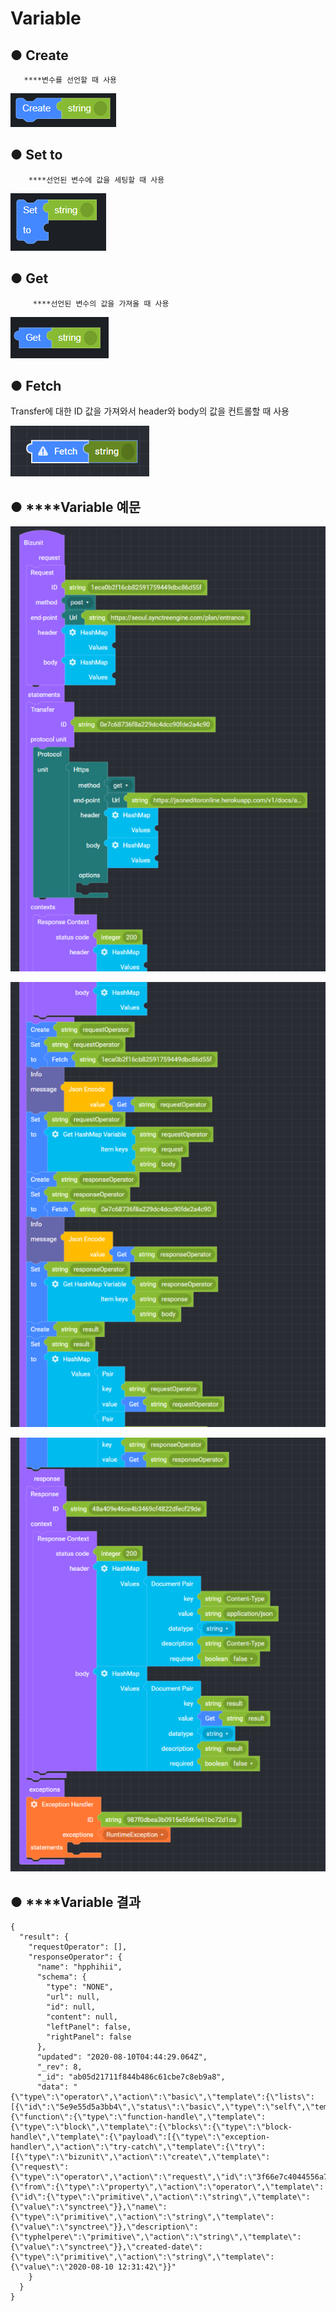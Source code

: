 # Variable

## ● **Create**

       ****변수를 선언할 때 사용

![](../.gitbook/assets/image%20%2873%29.png)

## ● **Set to**

        ****선언된 변수에 값을 세팅할 때 사용

![](../.gitbook/assets/image%20%2875%29.png)

## ● **Get**

         ****선언된 변수의 값을 가져올 때 사용

![](../.gitbook/assets/image%20%28157%29.png)

## ● **Fetch**

 Transfer에 대한 ID 값을 가져와서 header와 body의 값을 컨트롤할 때 사용

![](../.gitbook/assets/image%20%28162%29.png)

## ● ****Variable **예문**

![](../.gitbook/assets/image%20%28176%29.png)

![](../.gitbook/assets/image%20%2866%29.png)

![](../.gitbook/assets/image%20%2882%29.png)

## ● ****Variable **결과**

```text
{
  "result": {
    "requestOperator": [],
    "responseOperator": {
      "name": "hpphihii",
      "schema": {
        "type": "NONE",
        "url": null,
        "id": null,
        "content": null,
        "leftPanel": false,
        "rightPanel": false
      },
      "updated": "2020-08-10T04:44:29.064Z",
      "_rev": 8,
      "_id": "ab05d21711f844b486c61cbe7c8eb9a8",
      "data": "{\"type\":\"operator\",\"action\":\"basic\",\"template\":{\"lists\":[{\"id\":\"5e9e55d5a3bb4\",\"status\":\"basic\",\"type\":\"self\",\"template\":{\"function\":{\"type\":\"function-handle\",\"template\":{\"type\":\"block\",\"template\":{\"blocks\":{\"type\":\"block-handle\",\"template\":{\"payload\":[{\"type\":\"exception-handler\",\"action\":\"try-catch\",\"template\":{\"try\":[{\"type\":\"bizunit\",\"action\":\"create\",\"template\":{\"request\":{\"type\":\"operator\",\"action\":\"request\",\"id\":\"3f66e7c4044556a7060b86c7a222e5eb\",\"template\":{\"from\":{\"type\":\"property\",\"action\":\"operator\",\"template\":{\"id\":{\"type\":\"primitive\",\"action\":\"string\",\"template\":{\"value\":\"synctree\"}},\"name\":{\"type\":\"primitive\",\"action\":\"string\",\"template\":{\"value\":\"synctree\"}},\"description\":{\"typhelpere\":\"primitive\",\"action\":\"string\",\"template\":{\"value\":\"synctree\"}},\"created-date\":{\"type\":\"primitive\",\"action\":\"string\",\"template\":{\"value\":\"2020-08-10 12:31:42\"}}"
    }
  }
}
```

